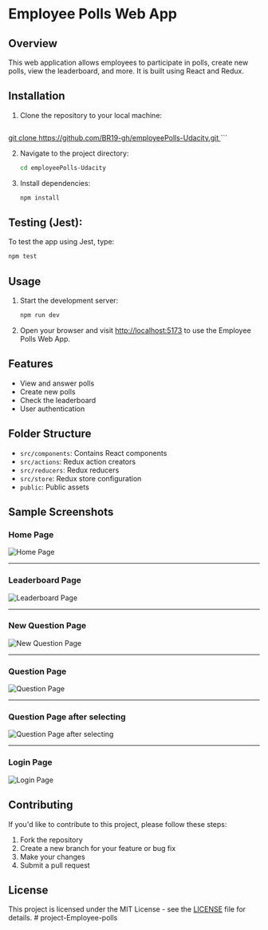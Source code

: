 # Employee Polls Web App

## Overview

This web application allows employees to participate in polls, create new polls, view the leaderboard, and more. It is built using React and Redux.

## Installation

1. Clone the repository to your local machine:

   ```bash
[   git clone https://github.com/BR19-gh/employeePolls-Udacity.git
](https://github.com/hashimbagasi/project-Employee-polls?tab=readme-ov-file)   ```

2. Navigate to the project directory:

   ```bash
   cd employeePolls-Udacity
   ```

3. Install dependencies:

   ```bash
   npm install
   ```

## Testing (Jest):
To test the app using Jest, type:
   ```bash
   npm test
   ```

## Usage

1. Start the development server:

   ```bash
   npm run dev
   ```

2. Open your browser and visit [http://localhost:5173](http://localhost:5173) to use the Employee Polls Web App.

## Features

- View and answer polls
- Create new polls
- Check the leaderboard
- User authentication

## Folder Structure

- `src/components`: Contains React components
- `src/actions`: Redux action creators
- `src/reducers`: Redux reducers
- `src/store`: Redux store configuration
- `public`: Public assets

## Sample Screenshots

### Home Page
![Home Page](https://github.com/BR19-gh/employeePolls-Udacity/blob/master/imgs%20for%20Github/home_page.png)

<hr></hr>

### Leaderboard Page
![Leaderboard Page](https://github.com/BR19-gh/employeePolls-Udacity/blob/master/imgs%20for%20Github/leaderboard_page.png)

<hr></hr>

### New Question Page
![New Question Page](https://github.com/BR19-gh/employeePolls-Udacity/blob/master/imgs%20for%20Github/new_question_page.png)

<hr></hr>

### Question Page
![Question Page](https://github.com/BR19-gh/employeePolls-Udacity/blob/master/imgs%20for%20Github/question_page.png)

<hr></hr>

### Question Page after selecting
![Question Page after selecting](https://github.com/BR19-gh/employeePolls-Udacity/blob/master/imgs%20for%20Github/after_selecting_question_page.png)

<hr></hr>

### Login Page
![Login Page](https://github.com/BR19-gh/employeePolls-Udacity/blob/master/imgs%20for%20Github/login_page.png)




## Contributing

If you'd like to contribute to this project, please follow these steps:

1. Fork the repository
2. Create a new branch for your feature or bug fix
3. Make your changes
4. Submit a pull request

## License

This project is licensed under the MIT License - see the [LICENSE](LICENSE) file for details.
#   p r o j e c t - E m p l o y e e - p o l l s 
 
 
